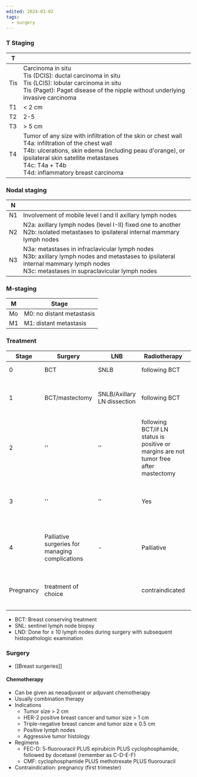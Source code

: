 ```yaml
---
edited: 2024-03-02
tags:
  - surgery
---
```

### T Staging

| T   |                                                                                                                                                                                                                                                                   |
| --- | ----------------------------------------------------------------------------------------------------------------------------------------------------------------------------------------------------------------------------------------------------------------- |
| Tis | Carcinoma in situ<br>Tis (DCIS): ductal carcinoma in situ<br>Tis (LCIS): lobular carcinoma in situ<br>Tis (Paget): Paget disease of the nipple without underlying invasive carcinoma                                                                              |
| T1  | < 2 cm                                                                                                                                                                                                                                                            |
| T2  | 2-5                                                                                                                                                                                                                                                               |
| T3  | > 5 cm                                                                                                                                                                                                                                                            |
| T4  | Tumor of any size with infiltration of the skin or chest wall <br>T4a: infiltration of the chest wall<br>T4b: ulcerations, skin edema (including peau d'orange), or ipsilateral skin satellite metastases<br>T4c: T4a + T4b<br>T4d: inflammatory breast carcinoma |
### Nodal staging

| N   |                                                                                                                                                                                          |
| --- | ---------------------------------------------------------------------------------------------------------------------------------------------------------------------------------------- |
| N1  | Involvement of mobile level I and II axillary lymph nodes                                                                                                                                |
| N2  | N2a: axillary lymph nodes (level I-II) fixed one to another<br>N2b: isolated metastases to ipsilateral internal mammary lymph nodes                                                      |
| N3  | N3a: metastases in infraclavicular lymph nodes<br>N3b: axillary lymph nodes and metastases to ipsilateral internal mammary lymph nodes<br>N3c: metastases in supraclavicular lymph nodes |
### M-staging

| M   | Stage                         |
| --- | ----------------------------- |
| Mo  | M0: no distant metastasis<br> |
| M1  | M1: distant metastasis        |



### Treatment

| Stage     | Surgery                                         | LNB                         | Radiotherapy                                                                          | Hormones             | Chemotherapy                                                                     |
| --------- | ----------------------------------------------- | --------------------------- | ------------------------------------------------------------------------------------- | -------------------- | -------------------------------------------------------------------------------- |
| 0         | BCT                                             | SNLB                        | following BCT                                                                         | if receptor positive |                                                                                  |
| 1         | BCT/mastectomy                                  | SNLB/Axillary LN dissection | following BCT                                                                         | if receptor positive | Size > 1 cm and/or hormone receptor-negative/HER2-positive                       |
| 2         | ''                                              | ''                          | following BCT/if LN status is positive or margins are not tumor free after mastectomy | if receptor positive | chemotherapy, and targeted therapy can be either neoadjuvant, adjuvant, or both. |
| 3         | ''                                              | ''                          | Yes                                                                                   |                      | neoadjuvant chemotherapy,  +/- Rx for HER2-positivity to downstage the tumor     |
| 4         | Palliative surgeries for managing complications | -                           | Palliative                                                                            | Palliative           | Palliative chemotherapy with bisphosphonates, pain medication, antiemetics).     |
| Pregnancy | treatment of choice                             |                             | contraindicated                                                                       |                      | Adjuvant chemotherapy only in the second and third trimester                     |
- BCT: Breast conserving treatment
- SNL: sentinel lymph node biopsy
- LND: Done for ≥ 10 lymph nodes during surgery with subsequent histopathologic examination
### Surgery
- [[Breast surgeries]] 
#### Chemotherapy
- Can be given as neoadjuvant or adjuvant chemotherapy 
- Usually combination therapy
- Indications
	- Tumor size > 2 cm
	- HER-2 positive breast cancer and tumor size > 1 cm
	- Triple-negative breast cancer and tumor size ≥ 0.5 cm
	- Positive lymph nodes
	- Aggressive tumor histology
- Regimens
	- FEC-D: 5-fluorouracil PLUS epirubicin PLUS cyclophosphamide, followed by docetaxel (remember as C-D-E-F)
	- CMF: cyclophosphamide PLUS methotrexate PLUS fluorouracil
- Contraindication: pregnancy (first trimester) 